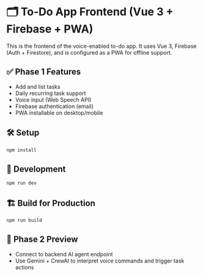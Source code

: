# 🗂️ To-Do App Frontend (Vue 3 + Firebase + PWA)

This is the frontend of the voice-enabled to-do app. It uses Vue 3, Firebase (Auth + Firestore), and is configured as a PWA for offline support.

## ✅ Phase 1 Features
- Add and list tasks
- Daily recurring task support
- Voice input (Web Speech API)
- Firebase authentication (email)
- PWA installable on desktop/mobile

## 🛠️ Setup

```bash
npm install
````

## 🧪 Development

```bash
npm run dev
```

## 🏗️ Build for Production

```bash
npm run build
```

## 🧠 Phase 2 Preview

* Connect to backend AI agent endpoint
* Use Gemini + CrewAI to interpret voice commands and trigger task actions
